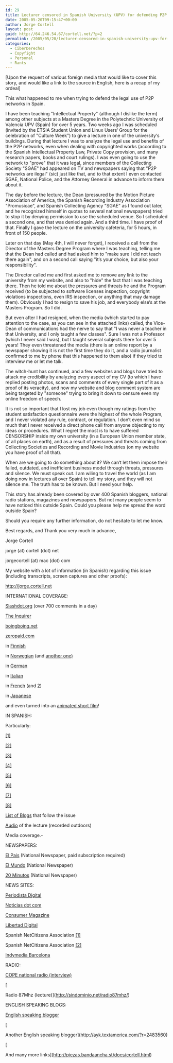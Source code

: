 ```yaml
---
id: 29
title: Lecturer censored in Spanish University (UPV) for defending P2P networks
date: 2005-05-20T09:15:47+00:00
author: Jorge Cortell
layout: post
guid: http://64.246.54.67/cortell.net/?p=2
permalink: /2005/05/20/lecturer-censored-in-spanish-university-upv-for-defending-p2p-networks/
categories:
  - CiberDerechos
  - Copyfight
  - Personal
  - Rants
---
```

[Upon the request of various foreign media that would like to cover this story, and would like a link to the source in English, here is a recap of my ordeal]

This what happened to me when trying to defend the legal use of P2P networks in Spain.

I have been teaching "Intellectual Property" (although I dislike the term) among other subjects at a Masters Degree in the Polytechnic University of Valencia UPV (Spain) for over 5 years. Two weeks ago I was scheduled (invited by the ETSIA Student Union and Linux Users‘ Group for the celebration of "Culture Week") to give a lecture in one of the university‘s buildings. During that lecture I was to analyze the legal use and benefits of the P2P networks, even when dealing with copyrighted works (according to the Spanish Intellectual Property Law, Private Copy provision, and many research papers, books and court rulings). I was even going to use the network to "prove" that it was legal, since members of the Collecting Society "SGAE" had appeared on TV and newspapers saying that "P2P networks are ilegal" (sic) just like that, and to that extent I even contacted SGAE, National Police, and the Attorney General in advance to inform them about it.

The day before the lecture, the Dean (pressured by the Motion Picture Association of America, the Spanish Recording Industry Association "Promusicae", and Spanish Collecting Agency "SGAE" as I found out later, and he recognized himself in quotes to several national newspapers) tried to stop it by denying permission to use the scheduled venue. So I scheduled a second one, and that was denied again. And a third time. I have proof of that. Finally I gave the lecture on the university cafeteria, for 5 hours, in front of 150 people.

Later on that day (May 4th, I will never forget), I received a call from the Director of the Masters Degree Program where I was teaching, telling me that the Dean had called and had asked him to "make sure I did not teach there again", and on a second call saying "it‘s your choice, but also your responsibility".

The Director called me and first asked me to remove any link to the university from my website, and also to "hide" the fact that I was teaching there. Then he told me about the pressures and threats he and the Program received (to be subjected to software licenses inspection, copyright violations inspections, even IRS inspection, or anything that may damage them). Obviously I had to resign to save his job, and everybody else‘s at the Masters Program. So I did.

But even after I had resigned, when the media (which started to pay attention to the case, as you can see in the attached links) called, the Vice-Dean of communications had the nerve to say that "I was never a teacher in that University, and I only taught a few classes". Sure I was not a Professor (which I never said I was), but I taught several subjects there for over 5 years! They even threatened the media (there is an online report by a newspaper showing it is not the first time they do it, and a radio journalist confirmed to me by phone that this happened to them also) if they tried to interview me or let me talk.

The witch-hunt has continued, and a few websites and blogs have tried to attack my credibility by analyzing every aspect of my CV (to which I have replied posting photos, scans and comments of every single part of it as a proof of its veracity), and now my website and blog comment system are being targeted by "someone" trying to bring it down to censure even my online freedom of speech.

It is not so important that I lost my job even though my ratings from the student satisfaction questionnaire were the highest of the whole Program, and I never violated any rule, contract, or regulation. I don‘t even mind so much that I never received a direct phone call from anyone objecting to my ideas or procedures. What I regret the most is to have suffered CENSORSHIP inside my own university (in a European Union member state, of all places on earth), and as a result of pressures and threats coming from Collecting Societies and Recording and Movie Industries (on my website you have proof of all that).

When are we going to do something about it? We can‘t let them impose their failed, outdated, and inefficient business model through threats, pressures and silence. We must speak out. I am wiling to travel the world (as I am doing now in lectures all over Spain) to tell my story, and they will not silence me. The truth has to be known. But I need your help.

This story has already been covered by over 400 Spanish bloggers, national radio stations, magazines and newspapers. But not many people seem to have noticed this outside Spain. Could you please help me spread the word outside Spain?

Should you require any further information, do not hesitate to let me know.

Best regards, and Thank you very much in advance,

Jorge Cortell
  
jorge (at) cortell (dot) net
  
jorgecortell (at) mac (dot) com

My website with a lot of information (in Spanish) regarding this issue (including transcripts, screen captures and other proofs):
  
http://jorge.cortell.net

INTERNATIONAL COVERAGE:
  
[Slashdot.org](http://yro.slashdot.org/yro/05/05/20/1538242.shtml?tid=153&tid=155&tid=146) (over 700 comments in a day)
  
[The Inquirer](http://www.theinquirer.net/?article=23423)
  
[boingboing.net](http://www.boingboing.net/2005/05/20/spanish_copyright_so.html)
  
[zeropaid.com](http://www.zeropaid.com/news/5406/Lecturer+censored+in+Spanish+University+(UPV)+for+defending+P2P+networks)
  
in [Finnish](http://fin.afterdawn.com/uutiset/arkisto/6454.cfm)
  
in [Norwegian](http://anders.arendal.no/p2psensorship.no) (and [another one)](http://www.itavisen.no/showArticle.php?articleId=1306191)
  
in [German](http://www.macwelt.de/index.cfm?pid=4&pk=331962)
  
in [Italian](http://www.p2pforum.it/forum/showthread.php?t=35396)
  
in [French](http://www.plazoo.com/en/item/13374547.htm) (and [2](http://www.framasoft.net/article3920.html))
  
in [Japanese](http://blog.livedoor.jp/tak2/archives/22733006.html)
  
and even turned into an [animated short film](http://mm.dfilm.com/mm2s/mm_route.php?id=2408937)!

IN SPANISH:

Particularly:
  
[[1]](http://homepage.mac.com/jorgecortell/blogwavestudio/LH20041021114344/LHA20050505142849/index.html)
  
[[2]](http://homepage.mac.com/jorgecortell/blogwavestudio/LH20041021114344/LHA20050428093531/index.html)
  
[[3]](http://homepage.mac.com/jorgecortell/blogwavestudio/LH20041117170647/LHA20050505191504/index.html)
  
[[4]](http://homepage.mac.com/jorgecortell/blogwavestudio/LH20041117170647/LHA20050505205536/index.html)
  
[[5]](http://homepage.mac.com/jorgecortell/blogwavestudio/LH20041117170647/LHA20050510142036/index.html)
  
[[6]](http://homepage.mac.com/jorgecortell/blogwavestudio/LH20041117170647/LHA20050504193150/index.html)
  
[[7]](http://homepage.mac.com/jorgecortell/blogwavestudio/LH20041117170647/LHA20050504095812/index.html)
  
[[8]](http://homepage.mac.com/jorgecortell/blogwavestudio/LH20041021114344/LHA20050507235615/index.html)

[List of Blogs](http://www.technorati.com/cosmos/search.html?rank=&url=Cortell) that follow the issue
  
[Audio](http://homepage.mac.com/jorgecortell/blogwavestudio/LH20041021114344/LHA20050504184022/index.html) of the lecture (recorded outdoors)

Media coverage.-

NEWSPAPERS:
  
[El Pais](http://www.elpais.es/articulo.html?d_date=&xref=20050512elpcibenr_4&type=Tes&anchor=elpcibred#articulo) (National Newspaper, paid subscription required)
  
[El Mundo](http://www.elmundo.es/navegante/2005/05/04/esociedad/1115222036.html) (National Newspaper)
  
[20 Minutos](http://www.20minutos.es/noticia/22543/0/Politecnica/musica/publico/) (National Newspaper)

NEWS SITES:
  
[Periodista Digital](http://www.periodistadigital.com/tecnologia/object.php?o=83090)
  
[Noticias dot com](http://www.noticias.com/index.php?action=mostrar_articulo&id=65103&seccion=Cultura%20y%20Ocio&categoria=&IDCanal=1)
  
[Consumer Magazine](http://www.consumer.es/web/es/tecnologia/2005/05/09/141815.php)
  
[Libertad Digital](http://www.libertaddigital.com/noticias/noticia_1276251087.html)
  
Spanish NetCitizens Association [[1]](http://www.internautas.org/html/1/2897.html)
  
Spanish NetCitizens Association [[2]](http://www.internautas.org/html/1/2913.html)
  
[Indymedia Barcelona](http://barcelona.indymedia.org/newswire/display/178812/index.php)

RADIO:
  
[COPE national radio (interview)](http://homepage.mac.com/jorgecortell/blogwavestudio/LH20041021114344/LHA20050516145400/Media/LHA20050516145407.zip)
  
[
  
Radio 87Mhz (lecture)](http://sindominio.net/radio87mhz/)

ENGLISH SPEAKING BLOGS:
  
[English speaking blogger](http://www.protozoo.com/index.php?postId=78)
  
[
  
Another English speaking blogger](http://ayk.textamerica.com/?r=2483560)
  
[
  
And many more links](http://piezas.bandaancha.st/docs/cortell.html)